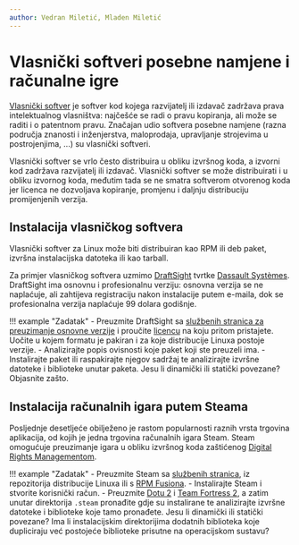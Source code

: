 ```yaml
---
author: Vedran Miletić, Mladen Miletić
---
```


# Vlasnički softveri posebne namjene i računalne igre

[Vlasnički softver](https://en.wikipedia.org/wiki/Proprietary_software) je softver kod kojega razvijatelj ili izdavač zadržava prava intelektualnog vlasništva: najčešće se radi o pravu kopiranja, ali može se raditi i o patentnom pravu. Značajan udio softvera posebne namjene (razna područja znanosti i inženjerstva, maloprodaja, upravljanje strojevima u postrojenjima, ...) su vlasnički softveri.

Vlasnički softver se vrlo često distribuira u obliku izvršnog koda, a izvorni kod zadržava razvijatelj ili izdavač. Vlasnički softver se može distribuirati i u obliku izvornog koda, međutim tada se ne smatra softverom otvorenog koda jer licenca ne dozvoljava kopiranje, promjenu i daljnju distribuciju promijenjenih verzija.

## Instalacija vlasničkog softvera

Vlasnički softver za Linux može biti distribuiran kao RPM ili deb paket, izvršna instalacijska datoteka ili kao tarball.

Za primjer vlasničkog softvera uzmimo [DraftSight](https://www.draftsight.com/) tvrtke [Dassault Systèmes](https://www.3ds.com/). DraftSight ima osnovnu i profesionalnu verziju: osnovna verzija se ne naplaćuje, ali zahtijeva registraciju nakon instalacije putem e-maila, dok se profesionalna verzija naplaćuje 99 dolara godišnje.

!!! example "Zadatak"
    - Preuzmite DraftSight sa [službenih stranica za preuzimanje osnovne verzije](https://www.draftsight.com/freetrial) i proučite [licencu](https://www.draftsight.com/support/license-agreement) na koju pritom pristajete. Uočite u kojem formatu je pakiran i za koje distribucije Linuxa postoje verzije.
    - Analizirajte popis ovisnosti koje paket koji ste preuzeli ima.
    - Instalirajte paket ili raspakirajte njegov sadržaj te analizirajte izvršne datoteke i biblioteke unutar paketa. Jesu li dinamički ili statički povezane? Objasnite zašto.

## Instalacija računalnih igara putem Steama

Posljednje desetljeće obilježeno je rastom popularnosti raznih vrsta trgovina aplikacija, od kojih je jedna trgovina računalnih igara Steam. Steam omogućuje preuzimanje igara u obliku izvršnog koda zaštićenog [Digital Rights Managementom](https://www.eff.org/issues/drm).

!!! example "Zadatak"
    - Preuzmite Steam sa [službenih stranica](https://store.steampowered.com/about/), iz repozitorija distribucije Linuxa ili s [RPM Fusiona](https://rpmfusion.org/).
    - Instalirajte Steam i stvorite korisnički račun.
    - Preuzmite [Dotu 2](https://store.steampowered.com/app/570/Dota_2/) i [Team Fortress 2](https://store.steampowered.com/app/440/Team_Fortress_2/), a zatim unutar direktorija `.steam` pronađite gdje su instalirane te analizirajte izvršne datoteke i biblioteke koje tamo pronađete. Jesu li dinamički ili statički povezane? Ima li instalacijskim direktorijima dodatnih biblioteka koje dupliciraju već postojeće biblioteke prisutne na operacijskom sustavu?
